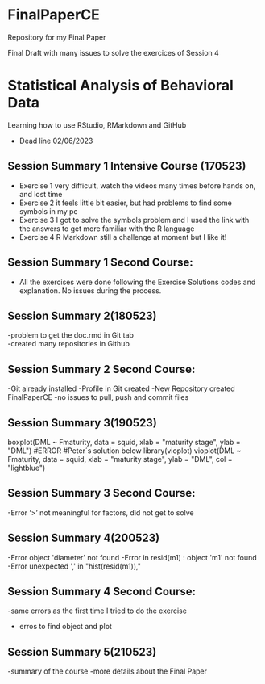 # FinalPaperCE
Repository for my Final Paper

Final Draft with many issues to solve the exercices of Session 4

# **Statistical Analysis of Behavioral Data**

Learning how to use RStudio, RMarkdown and GitHub
- Dead line 02/06/2023


## **Session Summary 1 Intensive Course (170523)**

- Exercise 1 very difficult, watch the videos many times before hands on, and lost time
- Exercise 2 it feels little bit easier, but had problems to find some symbols in my pc
- Exercise 3 I got to solve the symbols problem and I used the link with the answers to get more familiar with the R language
- Exercise 4 R Markdown still a challenge at moment but I like it!

## **Session Summary 1 Second Course:**
- All the exercises were done following the Exercise Solutions codes and explanation. No issues during the process. 



## **Session Summary 2(180523)**
-problem to get the doc.rmd in Git tab   
-created many repositories in Github  

## **Session Summary 2 Second Course:**
-Git already installed
-Profile in Git created
-New Repository created FinalPaperCE 
-no issues to pull, push and commit files



## **Session Summary 3(190523)**
boxplot(DML ~ Fmaturity, data = squid, xlab = "maturity stage", ylab = "DML")
#ERROR 
#Peter´s solution below
library(vioplot)
vioplot(DML ~ Fmaturity, data = squid, xlab = "maturity stage", ylab = "DML", col = "lightblue")

## **Session Summary 3 Second Course:**
-Error ‘>’ not meaningful for factors, did not get to solve



## **Session Summary 4(200523)**
-Error object 'diameter' not found
-Error in resid(m1) : object 'm1' not found
-Error unexpected ',' in "hist(resid(m1)),"

## **Session Summary 4 Second Course:**
-same errors as the first time I tried to do the exercise 
- erros to find object and plot



## **Session Summary 5(210523)**
-summary of the course
-more details about the Final Paper




